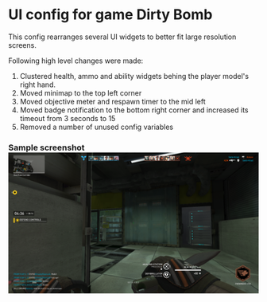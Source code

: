 # UI config for game Dirty Bomb
This config rearranges several UI widgets to better fit large resolution screens.

Following high level changes were made:

1. Clustered health, ammo and ability widgets behing the player model's right hand.
2. Moved minimap to the top left corner
3. Moved objective meter and respawn timer to the mid left
4. Moved badge notification to the bottom right corner and increased its timeout from 3 seconds to 15
5. Removed a number of unused config variables

### Sample screenshot ![logo](/screenshot_1.png)
